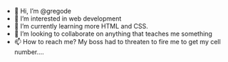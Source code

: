 - 👋 Hi, I’m @gregode
- 👀 I’m interested in web development
- 🌱 I’m currently learning more HTML and CSS.
- 💞️ I’m looking to collaborate on anything that teaches me something
- 📫 How to reach me? My boss had to threaten to fire me to get my cell number.... 

<!---
gregode/gregode is a ✨ special ✨ repository because its `README.md` (this file) appears on your GitHub profile.
You can click the Preview link to take a look at your changes.
--->
